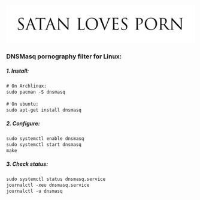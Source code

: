 <img src="snapshots/SatanLovesPrn.png" alt="SatanLovesPrn" width="1000" />

### DNSMasq pornography filter for Linux:

##### 1. Install:
```
# On Archlinux:
sudo pacman -S dnsmasq

# On ubuntu:
sudo apt-get install dnsmasq
```
##### 2. Configure:
```
sudo systemctl enable dnsmasq
sudo systemctl start dnsmasq
make
```
##### 3. Check status:
```
sudo systemctl status dnsmasq.service
journalctl -xeu dnsmasq.service
journalctl -u dnsmasq
```
